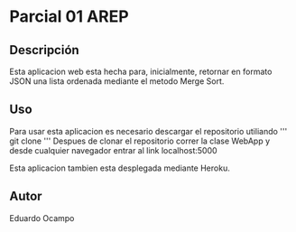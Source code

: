 # Parcial 01 AREP

## Descripción
Esta aplicacion web esta hecha para, inicialmente, retornar en formato JSON una lista ordenada mediante el metodo Merge Sort.

## Uso
Para usar esta aplicacion es necesario descargar el repositorio utiliando 
'''
git clone
'''
Despues de clonar el repositorio correr la clase WebApp y desde cualquier navegador entrar al link localhost:5000

Esta aplicacion tambien esta desplegada mediante Heroku.

## Autor
Eduardo Ocampo
